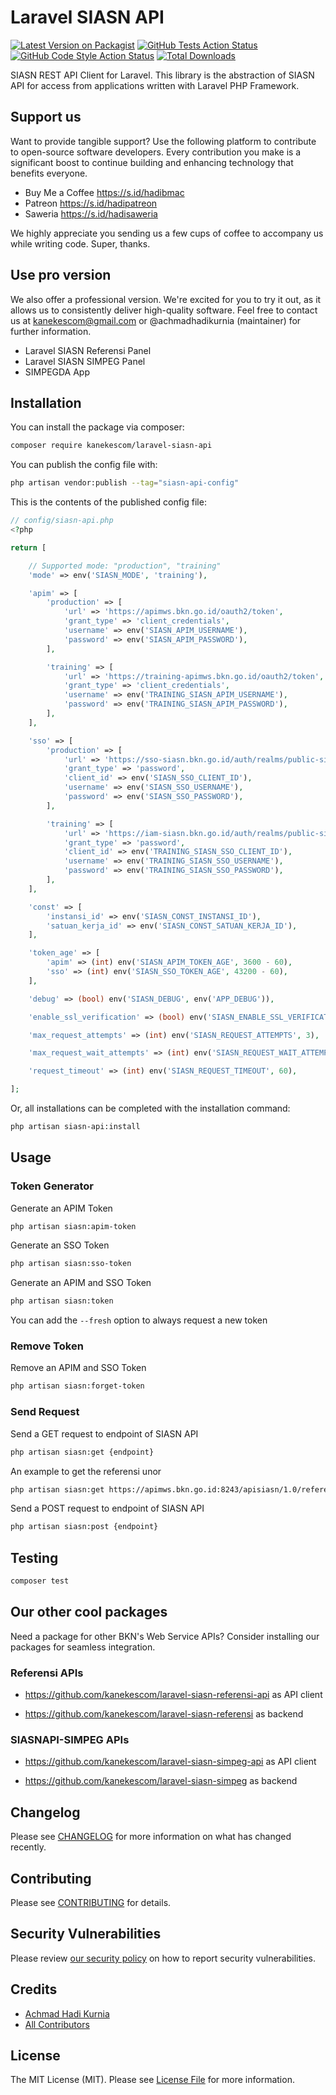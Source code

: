 # Laravel SIASN API

[![Latest Version on Packagist](https://img.shields.io/packagist/v/kanekescom/laravel-siasn-api.svg?style=flat-square)](https://packagist.org/packages/kanekescom/laravel-siasn-api)
[![GitHub Tests Action Status](https://img.shields.io/github/actions/workflow/status/kanekescom/laravel-siasn-api/run-tests.yml?branch=main&label=tests&style=flat-square)](https://github.com/kanekescom/laravel-siasn-api/actions?query=workflow%3Arun-tests+branch%3Amain)
[![GitHub Code Style Action Status](https://img.shields.io/github/actions/workflow/status/kanekescom/laravel-siasn-api/fix-php-code-style-issues.yml?branch=main&label=code%20style&style=flat-square)](https://github.com/kanekescom/laravel-siasn-api/actions?query=workflow%3A"Fix+PHP+code+style+issues"+branch%3Amain)
[![Total Downloads](https://img.shields.io/packagist/dt/kanekescom/laravel-siasn-api.svg?style=flat-square)](https://packagist.org/packages/kanekescom/laravel-siasn-api)

SIASN REST API Client for Laravel.
This library is the abstraction of SIASN API for access from applications written with Laravel PHP Framework.

## Support us

Want to provide tangible support? Use the following platform to contribute to open-source software developers. Every contribution you make is a significant boost to continue building and enhancing technology that benefits everyone.

- Buy Me a Coffee https://s.id/hadibmac
- Patreon https://s.id/hadipatreon
- Saweria https://s.id/hadisaweria

We highly appreciate you sending us a few cups of coffee to accompany us while writing code. Super, thanks.

## Use pro version

We also offer a professional version. We're excited for you to try it out, as it allows us to consistently deliver high-quality software. Feel free to contact us at kanekescom@gmail.com or @achmadhadikurnia (maintainer) for further information.

- Laravel SIASN Referensi Panel
- Laravel SIASN SIMPEG Panel
- SIMPEGDA App

## Installation

You can install the package via composer:

```bash
composer require kanekescom/laravel-siasn-api
```

You can publish the config file with:

```bash
php artisan vendor:publish --tag="siasn-api-config"
```

This is the contents of the published config file:

```php
// config/siasn-api.php
<?php

return [

    // Supported mode: "production", "training"
    'mode' => env('SIASN_MODE', 'training'),

    'apim' => [
        'production' => [
            'url' => 'https://apimws.bkn.go.id/oauth2/token',
            'grant_type' => 'client_credentials',
            'username' => env('SIASN_APIM_USERNAME'),
            'password' => env('SIASN_APIM_PASSWORD'),
        ],

        'training' => [
            'url' => 'https://training-apimws.bkn.go.id/oauth2/token',
            'grant_type' => 'client_credentials',
            'username' => env('TRAINING_SIASN_APIM_USERNAME'),
            'password' => env('TRAINING_SIASN_APIM_PASSWORD'),
        ],
    ],

    'sso' => [
        'production' => [
            'url' => 'https://sso-siasn.bkn.go.id/auth/realms/public-siasn/protocol/openid-connect/token',
            'grant_type' => 'password',
            'client_id' => env('SIASN_SSO_CLIENT_ID'),
            'username' => env('SIASN_SSO_USERNAME'),
            'password' => env('SIASN_SSO_PASSWORD'),
        ],

        'training' => [
            'url' => 'https://iam-siasn.bkn.go.id/auth/realms/public-siasn/protocol/openid-connect/token',
            'grant_type' => 'password',
            'client_id' => env('TRAINING_SIASN_SSO_CLIENT_ID'),
            'username' => env('TRAINING_SIASN_SSO_USERNAME'),
            'password' => env('TRAINING_SIASN_SSO_PASSWORD'),
        ],
    ],

    'const' => [
        'instansi_id' => env('SIASN_CONST_INSTANSI_ID'),
        'satuan_kerja_id' => env('SIASN_CONST_SATUAN_KERJA_ID'),
    ],

    'token_age' => [
        'apim' => (int) env('SIASN_APIM_TOKEN_AGE', 3600 - 60),
        'sso' => (int) env('SIASN_SSO_TOKEN_AGE', 43200 - 60),
    ],

    'debug' => (bool) env('SIASN_DEBUG', env('APP_DEBUG')),

    'enable_ssl_verification' => (bool) env('SIASN_ENABLE_SSL_VERIFICATION', true),

    'max_request_attempts' => (int) env('SIASN_REQUEST_ATTEMPTS', 3),

    'max_request_wait_attempts' => (int) env('SIASN_REQUEST_WAIT_ATTEMPTS', 30),

    'request_timeout' => (int) env('SIASN_REQUEST_TIMEOUT', 60),

];
```

Or, all installations can be completed with the installation command:

```bash
php artisan siasn-api:install
```

## Usage

### Token Generator

Generate an APIM Token

```bash
php artisan siasn:apim-token
```

Generate an SSO Token

```bash
php artisan siasn:sso-token
```

Generate an APIM and SSO Token

```bash
php artisan siasn:token
```

You can add the `--fresh` option to always request a new token

### Remove Token

Remove an APIM and SSO Token

```bash
php artisan siasn:forget-token
```

### Send Request

Send a GET request to endpoint of SIASN API

```bash
php artisan siasn:get {endpoint}
```

An example to get the referensi unor

```bash
php artisan siasn:get https://apimws.bkn.go.id:8243/apisiasn/1.0/referensi/ref-unor
```

Send a POST request to endpoint of SIASN API

```bash
php artisan siasn:post {endpoint}
```

## Testing

```bash
composer test
```

## Our other cool packages

Need a package for other BKN's Web Service APIs? Consider installing our packages for seamless integration.

### Referensi APIs

- https://github.com/kanekescom/laravel-siasn-referensi-api as API client

- https://github.com/kanekescom/laravel-siasn-referensi as backend

### SIASNAPI-SIMPEG APIs

- https://github.com/kanekescom/laravel-siasn-simpeg-api as API client

- https://github.com/kanekescom/laravel-siasn-simpeg as backend

## Changelog

Please see [CHANGELOG](CHANGELOG.md) for more information on what has changed recently.

## Contributing

Please see [CONTRIBUTING](CONTRIBUTING.md) for details.

## Security Vulnerabilities

Please review [our security policy](../../security/policy) on how to report security vulnerabilities.

## Credits

- [Achmad Hadi Kurnia](https://github.com/kanekescom)
- [All Contributors](../../contributors)

## License

The MIT License (MIT). Please see [License File](LICENSE.md) for more information.
